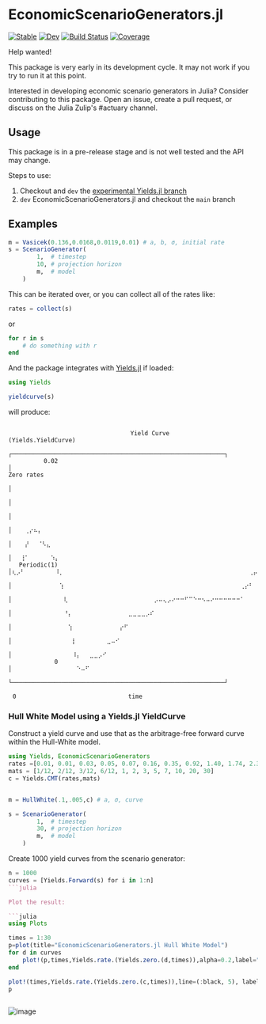 # EconomicScenarioGenerators.jl

[![Stable](https://img.shields.io/badge/docs-stable-blue.svg)](https://JuliaActuary.github.io/EconomicScenarioGenerators.jl/stable)
[![Dev](https://img.shields.io/badge/docs-dev-blue.svg)](https://JuliaActuary.github.io/EconomicScenarioGenerators.jl/dev)
[![Build Status](https://github.com/JuliaActuary/EconomicScenarioGenerators.jl/actions/workflows/CI.yml/badge.svg?branch=main)](https://github.com/JuliaActuary/EconomicScenarioGenerators.jl/actions/workflows/CI.yml?query=branch%3Amain)
[![Coverage](https://codecov.io/gh/JuliaActuary/EconomicScenarioGenerators.jl/branch/main/graph/badge.svg)](https://codecov.io/gh/JuliaActuary/EconomicScenarioGenerators.jl)

Help wanted!

This package is very early in its development cycle. It may not work if you try to run it at this point.

Interested in developing economic scenario generators in Julia? Consider contributing to this package. Open an issue, create a pull request, or discuss on the Julia Zulip's #actuary channel.

## Usage

This package is in a pre-release stage and is not well tested and the API may change.

Steps to use:

1. Checkout and `dev` the [experimental Yields.jl branch](https://github.com/JuliaActuary/Yields.jl/pull/102)
2. `dev` EconomicScenarioGenerators.jl and checkout the `main` branch

## Examples

```julia
m = Vasicek(0.136,0.0168,0.0119,0.01) # a, b, σ, initial rate
s = ScenarioGenerator(
        1,  # timestep
        10, # projection horizon
        m,  # model
    )
```

This can be iterated over, or you can collect all of the rates like:

```julia
rates = collect(s)
```

or 

```julia
for r in s
    # do something with r
end
```

And the package integrates with [Yields.jl](https://github.com/JuliaActuary/Yields.jl) if loaded:

```julia
using Yields

yieldcurve(s)

```

will produce:

```

               ⠀⠀⠀⠀⠀⠀⠀⠀⠀⠀⠀⠀⠀⠀⠀⠀Yield Curve (Yields.YieldCurve)⠀⠀⠀⠀⠀⠀⠀⠀⠀⠀⠀⠀⠀⠀⠀           
               ┌────────────────────────────────────────────────────────────┐           
          0.02 │⠀⠀⠀⠀⠀⠀⠀⠀⠀⠀⠀⠀⠀⠀⠀⠀⠀⠀⠀⠀⠀⠀⠀⠀⠀⠀⠀⠀⠀⠀⠀⠀⠀⠀⠀⠀⠀⠀⠀⠀⠀⠀⠀⠀⠀⠀⠀⠀⠀⠀⠀⠀⠀⠀⠀⠀⠀⠀⠀⠀│ Zero rates
               │⠀⠀⠀⠀⠀⠀⠀⠀⠀⠀⠀⠀⠀⠀⠀⠀⠀⠀⠀⠀⠀⠀⠀⠀⠀⠀⠀⠀⠀⠀⠀⠀⠀⠀⠀⠀⠀⠀⠀⠀⠀⠀⠀⠀⠀⠀⠀⠀⠀⠀⠀⠀⠀⠀⠀⠀⠀⠀⠀⠀│           
               │⠀⠀⠀⠀⠀⠀⠀⠀⠀⠀⠀⠀⠀⠀⠀⠀⠀⠀⠀⠀⠀⠀⠀⠀⠀⠀⠀⠀⠀⠀⠀⠀⠀⠀⠀⠀⠀⠀⠀⠀⠀⠀⠀⠀⠀⠀⠀⠀⠀⠀⠀⠀⠀⠀⠀⠀⠀⠀⠀⠀│           
               │⠀⠀⠀⠀⠀⠀⠀⠀⠀⠀⠀⠀⠀⠀⠀⠀⠀⠀⠀⠀⠀⠀⠀⠀⠀⠀⠀⠀⠀⠀⠀⠀⠀⠀⠀⠀⠀⠀⠀⠀⠀⠀⠀⠀⠀⠀⠀⠀⠀⠀⠀⠀⠀⠀⠀⠀⠀⠀⠀⠀│           
               │⠀⠀⠀⢀⡔⠦⡄⠀⠀⠀⠀⠀⠀⠀⠀⠀⠀⠀⠀⠀⠀⠀⠀⠀⠀⠀⠀⠀⠀⠀⠀⠀⠀⠀⠀⠀⠀⠀⠀⠀⠀⠀⠀⠀⠀⠀⠀⠀⠀⠀⠀⠀⠀⠀⠀⠀⠀⠀⠀⠀│           
               │⠀⠀⠀⡜⠀⠀⠈⠣⣄⠀⠀⠀⠀⠀⠀⠀⠀⠀⠀⠀⠀⠀⠀⠀⠀⠀⠀⠀⠀⠀⠀⠀⠀⠀⠀⠀⠀⠀⠀⠀⠀⠀⠀⠀⠀⠀⠀⠀⠀⠀⠀⠀⠀⠀⠀⠀⠀⠀⠀⠀│           
               │⠀⠀⢸⠁⠀⠀⠀⠀⠀⠱⡄⠀⠀⠀⠀⠀⠀⠀⠀⠀⠀⠀⠀⠀⠀⠀⠀⠀⠀⠀⠀⠀⠀⠀⠀⠀⠀⠀⠀⠀⠀⠀⠀⠀⠀⠀⠀⠀⠀⠀⠀⠀⠀⠀⠀⠀⠀⠀⢀⡠│           
   Periodic(1) │⢆⡠⠃⠀⠀⠀⠀⠀⠀⠀⠸⡀⠀⠀⠀⠀⠀⠀⠀⠀⠀⠀⠀⠀⠀⠀⠀⠀⠀⠀⠀⠀⠀⠀⠀⠀⠀⠀⠀⠀⠀⠀⠀⠀⠀⠀⠀⠀⠀⠀⠀⠀⠀⠀⠀⢀⡤⠒⠁⠀│           
               │⠀⠀⠀⠀⠀⠀⠀⠀⠀⠀⠀⢱⠀⠀⠀⠀⠀⠀⠀⠀⠀⠀⠀⠀⠀⠀⠀⠀⠀⠀⠀⠀⠀⠀⠀⠀⠀⠀⠀⠀⠀⠀⠀⠀⠀⠀⠀⠀⠀⠀⠀⠀⠀⢀⡔⠃⠀⠀⠀⠀│           
               │⠀⠀⠀⠀⠀⠀⠀⠀⠀⠀⠀⠀⢇⠀⠀⠀⠀⠀⠀⠀⠀⠀⠀⠀⠀⠀⠀⠀⠀⠀⠀⠀⠀⡠⠤⢄⡠⠔⠒⠒⠋⠉⠑⠒⠢⠤⠔⠒⠒⠒⠒⠒⠒⠁⠀⠀⠀⠀⠀⠀│           
               │⠀⠀⠀⠀⠀⠀⠀⠀⠀⠀⠀⠀⠘⡄⠀⠀⠀⠀⠀⠀⠀⠀⠀⠀⠀⠀⠀⣀⣀⣀⣀⡠⠎⠀⠀⠀⠀⠀⠀⠀⠀⠀⠀⠀⠀⠀⠀⠀⠀⠀⠀⠀⠀⠀⠀⠀⠀⠀⠀⠀│           
               │⠀⠀⠀⠀⠀⠀⠀⠀⠀⠀⠀⠀⠀⢱⠀⠀⠀⠀⠀⠀⠀⠀⠀⠀⠀⡔⠋⠀⠀⠀⠀⠀⠀⠀⠀⠀⠀⠀⠀⠀⠀⠀⠀⠀⠀⠀⠀⠀⠀⠀⠀⠀⠀⠀⠀⠀⠀⠀⠀⠀│           
               │⠀⠀⠀⠀⠀⠀⠀⠀⠀⠀⠀⠀⠀⠀⡇⠀⠀⠀⠀⠀⠀⠀⣀⠤⠊⠀⠀⠀⠀⠀⠀⠀⠀⠀⠀⠀⠀⠀⠀⠀⠀⠀⠀⠀⠀⠀⠀⠀⠀⠀⠀⠀⠀⠀⠀⠀⠀⠀⠀⠀│           
               │⠀⠀⠀⠀⠀⠀⠀⠀⠀⠀⠀⠀⠀⠀⠸⡄⠀⠀⣀⣀⡠⠊⠀⠀⠀⠀⠀⠀⠀⠀⠀⠀⠀⠀⠀⠀⠀⠀⠀⠀⠀⠀⠀⠀⠀⠀⠀⠀⠀⠀⠀⠀⠀⠀⠀⠀⠀⠀⠀⠀│           
             0 │⠀⠀⠀⠀⠀⠀⠀⠀⠀⠀⠀⠀⠀⠀⠀⠑⠤⠋⠀⠀⠀⠀⠀⠀⠀⠀⠀⠀⠀⠀⠀⠀⠀⠀⠀⠀⠀⠀⠀⠀⠀⠀⠀⠀⠀⠀⠀⠀⠀⠀⠀⠀⠀⠀⠀⠀⠀⠀⠀⠀│           
               └────────────────────────────────────────────────────────────┘           
               ⠀0⠀⠀⠀⠀⠀⠀⠀⠀⠀⠀⠀⠀⠀⠀⠀⠀⠀⠀⠀⠀⠀⠀⠀⠀⠀⠀time⠀⠀⠀⠀⠀⠀⠀⠀⠀⠀⠀⠀⠀⠀⠀⠀⠀⠀⠀⠀⠀⠀⠀⠀⠀⠀⠀30⠀           

```

### Hull White Model using a Yields.jl YieldCurve

Construct a yield curve and use that as the arbitrage-free forward curve within the Hull-White model.

```julia
using Yields, EconomicScenarioGenerators
rates =[0.01, 0.01, 0.03, 0.05, 0.07, 0.16, 0.35, 0.92, 1.40, 1.74, 2.31, 2.41] ./ 100
mats = [1/12, 2/12, 3/12, 6/12, 1, 2, 3, 5, 7, 10, 20, 30]
c = Yields.CMT(rates,mats)


m = HullWhite(.1,.005,c) # a, σ, curve

s = ScenarioGenerator(
        1,  # timestep
        30, # projection horizon
        m,  # model
    )
```

Create 1000 yield curves from the scenario generator:

```julia
n = 1000
curves = [Yields.Forward(s) for i in 1:n]
```julia

Plot the result:

```julia
using Plots

times = 1:30
p=plot(title="EconomicScenarioGenerators.jl Hull White Model")
for d in curves
    plot!(p,times,Yields.rate.(Yields.zero.(d,times)),alpha=0.2,label="")
end

plot!(times,Yields.rate.(Yields.zero.(c,times)),line=(:black, 5), label="Given Yield Curve")
p
    
```

![image](https://user-images.githubusercontent.com/711879/171550813-e3a57557-c7f8-4080-a6c7-88691d5c1be6.png)